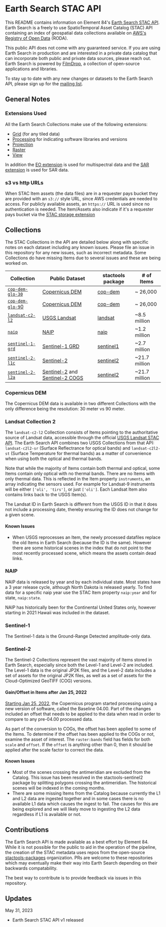 # Earth Search STAC API

This README contains information on Element 84's [Earth Search STAC API](https://earth-search.aws.element84.com/v1).
Earth Search is a freely to use SpatioTemporal Asset Catalog (STAC) API containing an index of geospatial data collections
available on [AWS's Registry of Open Data](https://aws.amazon.com/earth/) (RODA).

This public API does not come with any guaranteed service. If you are using Earth Search in production
and are interested in a private data catalog that can incorporate both public and private data sources,
please reach out. Earth Search is powered by [FilmDrop](https://element84.com/filmdrop), a collection of
open-source applications and libraries.

To stay up to date with any new changes or datasets to the Earth Search API, please sign up for the
[mailing list]().

## General Notes

### Extensions Used

All the Earth Search Collections make use of the following extensions:

- [Grid](https://github.com/stac-extensions/grid) (for any tiled data)
- [Processing](https://github.com/stac-extensions/processing) for indicating software libraries and versions
- [Projection](https://github.com/stac-extensions/projection)
- [Raster](https://github.com/stac-extensions/raster)
- [View](https://github.com/stac-extensions/view)

In addition the [EO extension](https://github.com/stac-extensions/eo) is used for multispectral data and the
[SAR extension](https://github.com/stac-extensions/sar) is used for SAR data.

### s3 vs http URLs

When STAC Item assets (the data files) are in a requester pays bucket they are provided with an `s3://` style URL,
since AWS credentials are needed to access. For publicly available assets, an `https://` URL is used since no
authentication is needed. The Item/Assets also indicate if it's a requester pays bucket via the
[STAC storage extension](https://github.com/stac-extensions/storage)

## Collections

The STAC Collections in the API are detailed below along with specific notes on each dataset including
any known issues. Please file an issue in this repository for any new issues, such as incorrect metadata.
Some Collections do have missing Items due to several issues and these are being worked on.

| Collection | Public Dataset | stactools package | # of Items |
| -------------- | ---------- | ----------------- | ---------- |
| [`cop-dem-glo-30`](https://earth-search.aws.element84.com/v1/collections/cop-dem-glo-30) | [Copernicus DEM](https://registry.opendata.aws/copernicus-dem/) | [cop-dem](https://github.com/stactools-packages/cop-dem) | ~ 26,000 |
| [`cop-dem-glo-9`0](https://earth-search.aws.element84.com/v1/collections/cop-dem-glo-90) | [Copernicus DEM](https://registry.opendata.aws/copernicus-dem/) | [cop-dem](https://github.com/stactools-packages/cop-dem) | ~ 26,000 |
| [`landsat-c2-l2`](https://earth-search.aws.element84.com/v1/collections/landsat-c2-l2) | [USGS Landsat](https://registry.opendata.aws/usgs-landsat/) | [landsat](https://github.com/stactools-packages/landsat) | ~8.5 million |
| [`naip`](https://earth-search.aws.element84.com/v1/collections/naip) | [NAIP](https://registry.opendata.aws/naip/) | [naip](https://github.com/stactools-packages/naip) | ~1.2 million |
| [`sentinel-1-grd`](https://earth-search.aws.element84.com/v1/collections/sentinel-1-grd) | [Sentinel-1 GRD](https://registry.opendata.aws/sentinel-1/) | [sentinel1](https://github.com/stactools-packages/sentinel1) | ~2.7 million |
| [`sentinel-2-l1c`](https://earth-search.aws.element84.com/v1/collections/sentinel-2-l1c) | [Sentinel-2](https://registry.opendata.aws/sentinel-2/) |[sentinel2](https://github.com/stactools-packages/sentinel2) | ~21.7 million |
| [`sentinel-2-l2a`](https://earth-search.aws.element84.com/v1/collections/sentinel-2-l2a) | [Sentinel-2](https://registry.opendata.aws/sentinel-2/) and [Sentinel-2 COGS](https://registry.opendata.aws/sentinel-2-l2a-cogs/) | [sentinel2](https://github.com/stactools-packages/sentinel2) | ~21.7 million |

### Copernicus DEM

The Copernicus DEM data is available in two different Collections with the only difference being the 
resolution: 30 meter vs 90 meter.

### Landsat Collection 2

The `landsat-c2-l2` Collection consists of Items pointing to the authoritative source of Landsat data,
accessible through the official [USGS Landsat STAC API](https://landsatlook.usgs.gov/stac-server). The Earth
Search API combines two USGS Collections from that API: `landsat-c2l2-sr` (Surface Reflectrance for optical bands)
and `landsat-c2l2-st` (Surface Temperature for thermal bands) as a matter of convenience when using
both the optical and thermal bands.

Note that while the majority of Items contain both thermal and optical, some Items contain only optical with
no thermal bands. There are no Items with only thermal data. This is reflected in the Item property `instruments`,
an array indicating the sensors used. For example for Landsat-9 instruments will be either `['oli', 'tirs']`,
or just `['oli']`. Each Landsat Item also contains links back to the USGS Item(s).

The Landsat ID in Earth Search is different from the USGS ID in that it does not include a processing date,
thereby ensuring the ID does not change for a given scene.

#### Known Issues

- When USGS reprocesses an Item, the newly processed datafiles replace the old Items in Earth Search (because the ID
is the same). However there are some historical scenes in the index that do not point to the most recently processed
scene, which means the assets contain dead links.

### NAIP

NAIP data is released by year and by each individual state. Most states have a 3 year release cycle, although North Dakota
is released yearly. To find data for a specific naip year use the STAC Item property `naip:year` and for state, `naip:state`.

NAIP has historically been for the Continental United States only, however starting in 2021 Hawaii was included in the dataset.

### Sentinel-1

The Sentinel-1 data is the Ground-Range Detected amplitude-only data.

### Sentinel-2

The Sentinel-2 Collections represent the vast majority of Items stored in Earth Search, especially since both the Level-1 and
Level-2 are included. The Level-1 data is the original JP2K files, and the Level-2 data includes a set of assets for the
original JP2K files, as well as a set of assets for the Cloud-Optimized GeoTIFF (COG) versions.

#### Gain/Offset in Items after Jan 25, 2022

[Starting Jan 25, 2022](https://sentinels.copernicus.eu/web/sentinel/-/copernicus-sentinel-2-processing-baseline-04-00-25-01-2022),
the Copernicus program started processing using a new version of software, called the Baseline 04.00. Part of the
changes included an offset that needs to be applied to the data when read in order to compare to any pre-04.00 processed data.

As part of the conversion to COGs, the offset has been applied to some of the Items. To determine if the offset has been applied
to the COGs or not, examine the asset of interest. The `raster:bands` field has fields for both `scale` and `offset`.  If the
`offset` is anything other than 0, then it should be applied after the scale factor to correct the data.

#### Known Issues

- Most of the scenes crossing the antimeridian are excluded from the Catalog. This issue has been resolved in the
stactools-sentinel2 package by splitting polygons crossing the antimeridian. The historical scenes will be indexed
in the coming months.
- There are some missing Items from the Catalog because currently the L1 and L2 data are ingested together and in some cases
there is no available L1 data which causes the ingest to fail. The causes for this are being explored and we will likely move
to ingesting the L2 data regardless if L1 is available or not.

## Contributions

The Earth Search API is made available as a best effort by Element 84. While it is not possible for the public to
aid in the operation of the pipeline, the creation of the STAC metadata uses repos from the open-source
[stactools-packages](https://github.com/stactools-packages) organization. PRs are welcome to these repositories which
may eventually make their way into Earth Search depending on their backwards compatability.

The best way to contribute is to provide feedback via issues in this repository.

## Updates

May 31, 2023
- Earth Search STAC API v1 released